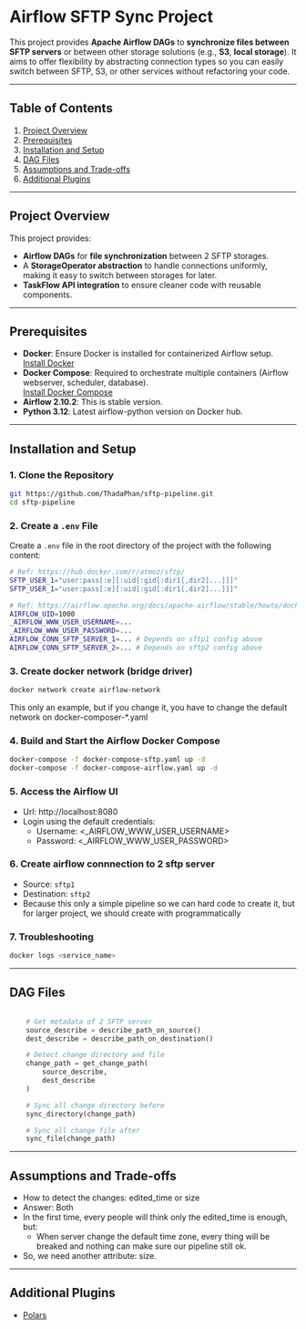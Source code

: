 # Airflow SFTP Sync Project

This project provides **Apache Airflow DAGs** to **synchronize files between SFTP servers** or between other storage solutions (e.g., **S3**, **local storage**). It aims to offer flexibility by abstracting connection types so you can easily switch between SFTP, S3, or other services without refactoring your code.

---

## Table of Contents
1. [Project Overview](#project-overview)  
2. [Prerequisites](#prerequisites)  
3. [Installation and Setup](#installation-and-setup)  
4. [DAG Files](#dag-files)  
5. [Assumptions and Trade-offs](#assumptions-and-trade-offs)  
6. [Additional Plugins](#additional-plugins)  

---

## Project Overview
This project provides:
- **Airflow DAGs** for **file synchronization** between 2 SFTP storages.
- A **StorageOperator abstraction** to handle connections uniformly, making it easy to switch between storages for later.
- **TaskFlow API integration** to ensure cleaner code with reusable components.

---

## Prerequisites
- **Docker**: Ensure Docker is installed for containerized Airflow setup.  
  [Install Docker](https://docs.docker.com/get-docker/)
- **Docker Compose**: Required to orchestrate multiple containers (Airflow webserver, scheduler, database).  
  [Install Docker Compose](https://docs.docker.com/compose/install/)  
- **Airflow 2.10.2**: This is stable version.
- **Python 3.12**: Latest airflow-python version on Docker hub.

---

## Installation and Setup

### 1. Clone the Repository
```bash
git https://github.com/ThadaPhan/sftp-pipeline.git
cd sftp-pipeline
```
### 2. Create a `.env` File

Create a `.env` file in the root directory of the project with the following content:

```bash
# Ref: https://hub.docker.com/r/atmoz/sftp/
SFTP_USER_1="user:pass[:e][:uid[:gid[:dir1[,dir2]...]]]"
SFTP_USER_1="user:pass[:e][:uid[:gid[:dir1[,dir2]...]]]"

# Ref: https://airflow.apache.org/docs/apache-airflow/stable/howto/docker-compose/index.html
AIRFLOW_UID=1000
_AIRFLOW_WWW_USER_USERNAME=...
_AIRFLOW_WWW_USER_PASSWORD=...
AIRFLOW_CONN_SFTP_SERVER_1=... # Depends on sftp1 config above 
AIRFLOW_CONN_SFTP_SERVER_2=... # Depends on sftp2 config above 
```
### 3. Create docker network (bridge driver)
```bash
docker network create airflow-network
```
This only an example, but if you change it, you have to change the default network on docker-composer-*.yaml


### 4. Build and Start the Airflow Docker Compose
```bash
docker-compose -f docker-compose-sftp.yaml up -d
docker-compose -f docker-compose-airflow.yaml up -d
```

### 5. Access the Airflow UI
+ Url: http://localhost:8080
+ Login using the default credentials:
    + Username: <_AIRFLOW_WWW_USER_USERNAME>
    + Password: <_AIRFLOW_WWW_USER_PASSWORD>

### 6. Create airflow connnection to 2 sftp server
+ Source: `sftp1`
+ Destination: `sftp2`
+ Because this only a simple pipeline so we can hard code to create it, but for larger project, we should create with programmatically

### 7. Troubleshooting

```bash
docker logs <service_name>
```

---


## DAG Files


```python

    # Get metadata of 2 SFTP server
    source_describe = describe_path_on_source()
    dest_describe = describe_path_on_destination()

    # Detect change directory and file 
    change_path = get_change_path(
        source_describe,
        dest_describe
    )

    # Sync all change directory before
    sync_directory(change_path)

    # Sync all change file after
    sync_file(change_path)

```

---
## Assumptions and Trade-offs

+ How to detect the changes: edited_time or size
+ Answer: Both
+ In the first time, every people will think only the edited_time is enough, but:
    + When server change the default time zone, every thing will be breaked and nothing can make sure our pipeline still ok.
+ So, we need another attribute: size.


---

## Additional Plugins
+ [Polars](https://pola.rs/)
